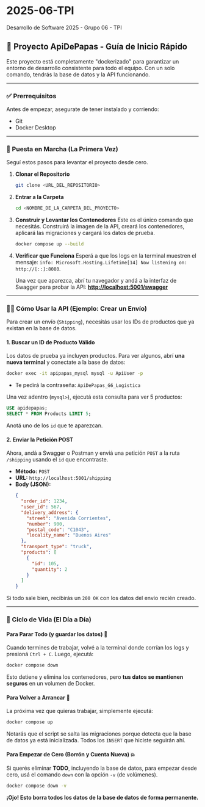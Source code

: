 # 2025-06-TPI
Desarrollo de Software 2025 - Grupo 06 - TPI

## 🚀 Proyecto ApiDePapas - Guía de Inicio Rápido
Este proyecto está completamente "dockerizado" para garantizar un entorno de desarrollo consistente para todo el equipo. Con un solo comando, tendrás la base de datos y la API funcionando.

---

### ✅ Prerrequisitos
Antes de empezar, asegurate de tener instalado y corriendo:
* Git
* Docker Desktop

---

### 📝 Puesta en Marcha (La Primera Vez)
Seguí estos pasos para levantar el proyecto desde cero.

1.  **Clonar el Repositorio**
    ```bash
    git clone <URL_DEL_REPOSITORIO>
    ```

2.  **Entrar a la Carpeta**
    ```bash
    cd <NOMBRE_DE_LA_CARPETA_DEL_PROYECTO>
    ```

3.  **Construir y Levantar los Contenedores**
    Este es el único comando que necesitás. Construirá la imagen de la API, creará los contenedores, aplicará las migraciones y cargará los datos de prueba.
    ```bash
    docker compose up --build
    ```

4.  **Verificar que Funciona**
    Esperá a que los logs en la terminal muestren el mensaje: `info: Microsoft.Hosting.Lifetime[14] Now listening on: http://[::]:8080`.
    
    Una vez que aparezca, abrí tu navegador y andá a la interfaz de Swagger para probar la API:
    **[http://localhost:5001/swagger](http://localhost:5001/swagger)**

---

### 👨‍💻 Cómo Usar la API (Ejemplo: Crear un Envío)
Para crear un envío (`Shipping`), necesitás usar los IDs de productos que ya existan en la base de datos.

#### 1. Buscar un ID de Producto Válido
Los datos de prueba ya incluyen productos. Para ver algunos, abrí **una nueva terminal** y conectate a la base de datos:

```bash
docker exec -it apipapas_mysql mysql -u ApiUser -p
```
* Te pedirá la contraseña: `ApiDePapas_G6_Logistica`

Una vez adentro (`mysql>`), ejecutá esta consulta para ver 5 productos:

```sql
USE apidepapas;
SELECT * FROM Products LIMIT 5;
```
Anotá uno de los `id` que te aparezcan.

#### 2. Enviar la Petición POST
Ahora, andá a Swagger o Postman y enviá una petición `POST` a la ruta `/shipping` usando el `id` que encontraste.

* **Método:** `POST`
* **URL:** `http://localhost:5001/shipping`
* **Body (JSON):**
    ```json
    {
      "order_id": 1234,
      "user_id": 567,
      "delivery_address": {
        "street": "Avenida Corrientes",
        "number": 900,
        "postal_code": "C1043",
        "locality_name": "Buenos Aires"
      },
      "transport_type": "truck",
      "products": [
        {
          "id": 105,
          "quantity": 2
        }
      ]
    }
    ```
Si todo sale bien, recibirás un `200 OK` con los datos del envío recién creado.

---

### 🔄 Ciclo de Vida (El Día a Día)

#### Para Parar Todo (y guardar los datos) 🛑
Cuando termines de trabajar, volvé a la terminal donde corrían los logs y presioná `Ctrl + C`. Luego, ejecutá:
```bash
docker compose down
```
Esto detiene y elimina los contenedores, pero **tus datos se mantienen seguros** en un volumen de Docker.

#### Para Volver a Arrancar 💾
La próxima vez que quieras trabajar, simplemente ejecutá:
```bash
docker compose up
```
Notarás que el script se salta las migraciones porque detecta que la base de datos ya está inicializada. Todos los `INSERT` que hiciste seguirán ahí.

#### Para Empezar de Cero (Borrón y Cuenta Nueva) 💥
Si querés eliminar **TODO**, incluyendo la base de datos, para empezar desde cero, usá el comando `down` con la opción `-v` (de volúmenes).
```bash
docker compose down -v
```
**¡Ojo! Esto borra todos los datos de la base de datos de forma permanente.**
